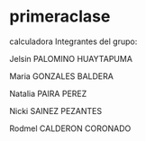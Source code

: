 # primeraclase
 calculadora
Integrantes del grupo:

Jelsin PALOMINO HUAYTAPUMA

Maria GONZALES BALDERA

Natalia PAIRA PEREZ

Nicki SAINEZ PEZANTES

Rodmel CALDERON CORONADO